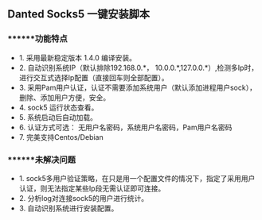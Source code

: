 <h2>Danted Socks5 一键安装脚本</h2>

<h3>******功能特点</h3>
<ul>
<li>1. 采用最新稳定版本 1.4.0 编译安装。</li>
<li>2. 自动识别系统IP（默认排除192.168.0.*， 10.0.0.*,127.0.0.*）,检测多Ip时，进行交互式选择Ip配置（直接回车则全部配置）。</li>
<li>3. 采用Pam用户认证，认证不需要添加系统用户（默认添加进程用户sock），删除、添加用户方便，安全。</li>
<li>4. sock5 运行状态查看。</li>
<li>5. 系统启动后自动加载。</li>
<li>6. 认证方式可选： 无用户名密码，系统用户名密码，Pam用户名密码</li>
<li>7. 完美支持Centos/Debian</li>
</ul>
<h3>******未解决问题</h3>
<ul>
<li>1. sock5多用户验证策略，在只是用一个配置文件的情况下，指定了采用用户认证，则无法指定某些Ip段无需认证即可连接。</li>
<li>2. 分析log对连接sock5的用户进行统计。</li>
<li>3. 自动识别系统进行安装配置。</li>
</ul>
